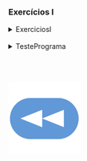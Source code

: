 ### Exercícios I

<details>
  <summary>ExerciciosI</summary>

<pre><code lang="java">
public class ExerciciosI {
    public int dayOfTheWeek(int day, int month, int year) {
        int totalDays = (int)((year - 1900) * 365.25);
        if(year % 4 == 0 && (year % 100 != 0 || year % 400 == 0) && month < 3) totalDays--;
        for(int i = month; i > 0; i--) {
            if(i == 2) totalDays += 28;
            else if(i == 4 || i == 6 || i == 9 || i == 11) totalDays += 30;
            else totalDays += 31;
        }
        return totalDays % 7;
    }
}
</code></pre>
</details>

<br>

<details>
  <summary>TestePrograma</summary>

```java
 import java.util.Scanner;

public class TestePrograma {
    public static void main(String[] args) {
        ExerciciosI exs = new ExerciciosI();

        Scanner inputReader = new Scanner(System.in);

        System.out.println("Introduz o nº da alínea:");
        int alinea =  inputReader.nextInt();
        inputReader.nextLine();

        switch(alinea) {
            case 1:
                System.out.println("Introduz uma data no formato DD-MM-AAAA:");
                String date = inputReader.nextLine();
                Scanner dateReader = new Scanner(date);
                dateReader.useDelimiter("\\W");
                int day = dateReader.nextInt();
                int month = dateReader.nextInt();
                int year = dateReader.nextInt();
                int weekDay = exs.dayOfTheWeek(day,month,year);
                switch(weekDay) {
                    case 0: System.out.println("Essa data é um domingo."); break;
                    case 1: System.out.println("Essa data é uma segunda-feira."); break;
                    case 2: System.out.println("Essa data é uma terça-feira."); break;
                    case 3: System.out.println("Essa data é uma quarta-feira."); break;
                    case 4: System.out.println("Essa data é uma quinta-feira."); break;
                    case 5: System.out.println("Essa data é uma sexta-feira."); break;
                    case 6: System.out.println("Essa data é um sábado."); break;
                }
                break;
        }
    }
}
```
</details>

<br><br>

[![retroceder](https://raw.githubusercontent.com/David81820/Recursos-LCC/main/Rewind.png)](https://david81820.github.io/Recursos-LCC/2ano/2sem/POO)